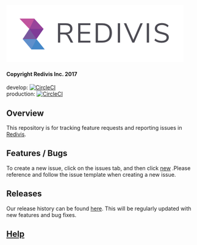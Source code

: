 
![Redivis](https://github.com/redivis/meta/raw/master/logo.png)

#### Copyright Redivis Inc. 2017

develop: [![CircleCI](https://circleci.com/gh/redivis/app/tree/develop.svg?style=shield&circle-token=2c9a6d7cb926d464f11be61469a3074290ae6338)](https://circleci.com/gh/redivis/app/tree/develop)  
production: [![CircleCI](https://circleci.com/gh/redivis/app/tree/production.svg?style=shield&circle-token=2c9a6d7cb926d464f11be61469a3074290ae6338)](https://circleci.com/gh/redivis/app/tree/production)

## Overview  
This repository is for tracking feature requests and reporting issues in [Redivis](https://redivis.com).

## Features / Bugs  
To create a new issue, click on the issues tab, and then click [new](https://github.com/redivis/meta/issues/new) .Please reference and follow the issue template when creating a new issue.

## Releases
Our release history can be found [here](https://github.com/redivis/meta/releases). This will be regularly updated with new features and bug fixes.

## [Help](./wiki)  